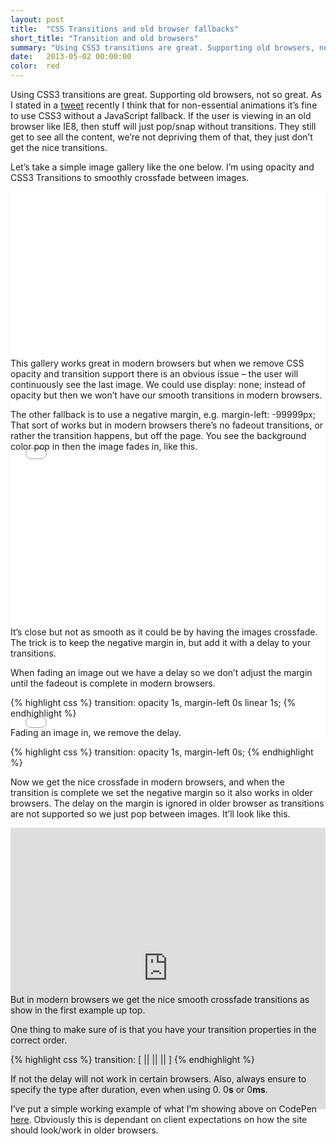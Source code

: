 ```yaml
---
layout: post
title:  "CSS Transitions and old browser fallbacks"
short_title: "Transition and old browsers"
summary: "Using CSS3 transitions are great. Supporting old browsers, not so great. How to work with both"
date:   2013-05-02 00:00:00
color:  red
---
```


Using CSS3 transitions are great. Supporting old browsers, not so great. As I stated in a [tweet](https://twitter.com/minimalmonkey/status/328888187244130304) recently I think that for non-essential animations it’s fine to use CSS3 without a JavaScript fallback. If the user is viewing in an old browser like IE8, then stuff will just pop/snap without transitions. They still get to see all the content, we’re not depriving them of that, they just don’t get the nice transitions.

Let’s take a simple image gallery like the one below. I’m using opacity and CSS3 Transitions to smoothly crossfade between images.

<div style="width: 100%; max-width: 900px; height: 0px; padding-bottom: 50%;">
	<iframe style="border: none;" name="sass-triangles" src="{{ site.url }}/examples/simple-gallery/index.html" width="100%" height="450px" frameborder="0" scrolling="auto" name="sass-triangles"></iframe>
</div>

This gallery works great in modern browsers but when we remove CSS opacity and transition support there is an obvious issue – the user will continuously see the last image. We could use display: none; instead of opacity but then we won’t have our smooth transitions in modern browsers.

The other fallback is to use a negative margin, e.g. margin-left: -99999px; That sort of works but in modern browsers there’s no fadeout transitions, or rather the transition happens, but off the page. You see the background color pop in then the image fades in, like this.

<div style="width: 100%; max-width: 900px; height: 0px; padding-bottom: 50%;">
	<iframe style="border: none;" name="sass-triangles" src="{{ site.url }}/examples/simple-gallery/index-margin.html" width="100%" height="450px" frameborder="0" scrolling="auto" name="sass-triangles"></iframe>
</div>

It’s close but not as smooth as it could be by having the images crossfade. The trick is to keep the negative margin in, but add it with a delay to your transitions.

When fading an image out we have a delay so we don’t adjust the margin until the fadeout is complete in modern browsers.

{% highlight css %}
transition: opacity 1s, margin-left 0s linear 1s;
{% endhighlight %}

Fading an image in, we remove the delay.

{% highlight css %}
transition: opacity 1s, margin-left 0s;
{% endhighlight %}

Now we get the nice crossfade in modern browsers, and when the transition is complete we set the negative margin so it also works in older browsers. The delay on the margin is ignored in older browser as transitions are not supported so we just pop between images. It’ll look like this.

<div style="width: 100%; max-width: 900px; height: 0px; padding-bottom: 50%;">
	<iframe style="border: none;" name="sass-triangles" src="http://minimalmonkey.com/examples/simple-gallery/index-ie8.html" width="100%" height="450px" frameborder="0" scrolling="auto" name="sass-triangles"></iframe>
</div>

But in modern browsers we get the nice smooth crossfade transitions as show in the first example up top.

One thing to make sure of is that you have your transition properties in the correct order.

{% highlight css %}
transition: [ <transition-property> ||
<transition-duration> ||
<transition-timing-function> ||
<transition-delay> ]
{% endhighlight %}

If not the delay will not work in certain browsers. Also, always ensure to specify the type after duration, even when using 0. 0**s** or 0**ms**.

I’ve put a simple working example of what I’m showing above on CodePen [here](http://codepen.io/minimalmonkey/pen/ovezc). Obviously this is dependant on client expectations on how the site should look/work in older browsers.
